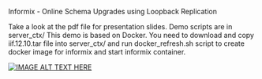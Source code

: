 Informix - Online Schema Upgrades using Loopback Replication

Take a look at the pdf file for presentation slides.
Demo scripts are in server_ctx/
This demo is based on Docker. You need to download and copy
iif.12.10.tar file into server_ctx/ and run docker_refresh.sh script
to create docker image for informix and start informix container.

[![IMAGE ALT TEXT HERE](https://img.youtube.com/vi/sCr8QRpKB_c/0.jpg)](https://www.youtube.com/watch?v=sCr8QRpKB_c)
